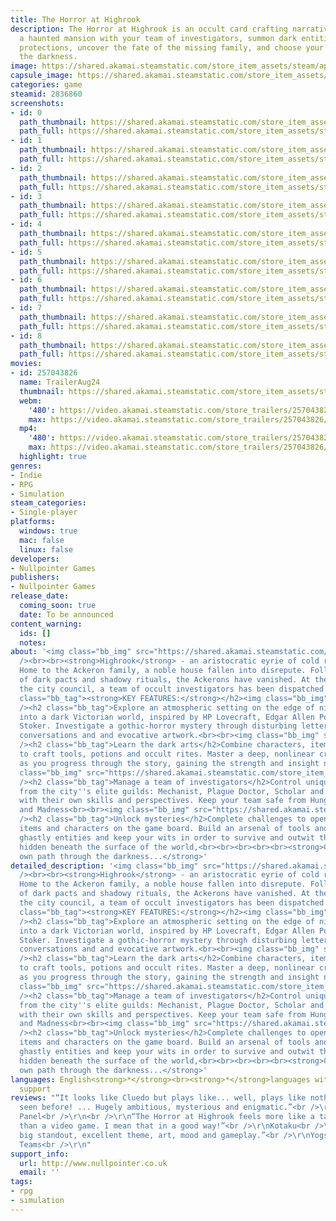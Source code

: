 ```yaml
---
title: The Horror at Highrook
description: The Horror at Highrook is an occult card crafting narrative RPG. Explore
  a haunted mansion with your team of investigators, summon dark entities, craft powerful
  protections, uncover the fate of the missing family, and choose your own path through
  the darkness.
image: https://shared.akamai.steamstatic.com/store_item_assets/steam/apps/2836860/header.jpg?t=1732789544
capsule_image: https://shared.akamai.steamstatic.com/store_item_assets/steam/apps/2836860/capsule_231x87.jpg?t=1732789544
categories: game
steamid: 2836860
screenshots:
- id: 0
  path_thumbnail: https://shared.akamai.steamstatic.com/store_item_assets/steam/apps/2836860/ss_5aa728572460de5c4cef8685a554480c6ee2f4a8.600x338.jpg?t=1732789544
  path_full: https://shared.akamai.steamstatic.com/store_item_assets/steam/apps/2836860/ss_5aa728572460de5c4cef8685a554480c6ee2f4a8.1920x1080.jpg?t=1732789544
- id: 1
  path_thumbnail: https://shared.akamai.steamstatic.com/store_item_assets/steam/apps/2836860/ss_3887ce1c81fa8a63583f6627131e8aef81aaafd9.600x338.jpg?t=1732789544
  path_full: https://shared.akamai.steamstatic.com/store_item_assets/steam/apps/2836860/ss_3887ce1c81fa8a63583f6627131e8aef81aaafd9.1920x1080.jpg?t=1732789544
- id: 2
  path_thumbnail: https://shared.akamai.steamstatic.com/store_item_assets/steam/apps/2836860/ss_9b0d2d0664f5bd237d4587876ff0a943c54bef4d.600x338.jpg?t=1732789544
  path_full: https://shared.akamai.steamstatic.com/store_item_assets/steam/apps/2836860/ss_9b0d2d0664f5bd237d4587876ff0a943c54bef4d.1920x1080.jpg?t=1732789544
- id: 3
  path_thumbnail: https://shared.akamai.steamstatic.com/store_item_assets/steam/apps/2836860/ss_fa8efd5dc32c1ea66a1b8fe542a9d26c06bbbf9f.600x338.jpg?t=1732789544
  path_full: https://shared.akamai.steamstatic.com/store_item_assets/steam/apps/2836860/ss_fa8efd5dc32c1ea66a1b8fe542a9d26c06bbbf9f.1920x1080.jpg?t=1732789544
- id: 4
  path_thumbnail: https://shared.akamai.steamstatic.com/store_item_assets/steam/apps/2836860/ss_bdfd4bb3b6f67d97cfe74291e1289d914882d382.600x338.jpg?t=1732789544
  path_full: https://shared.akamai.steamstatic.com/store_item_assets/steam/apps/2836860/ss_bdfd4bb3b6f67d97cfe74291e1289d914882d382.1920x1080.jpg?t=1732789544
- id: 5
  path_thumbnail: https://shared.akamai.steamstatic.com/store_item_assets/steam/apps/2836860/ss_cd76749278d8aeec7d9e2aec42cbc6fb784da79d.600x338.jpg?t=1732789544
  path_full: https://shared.akamai.steamstatic.com/store_item_assets/steam/apps/2836860/ss_cd76749278d8aeec7d9e2aec42cbc6fb784da79d.1920x1080.jpg?t=1732789544
- id: 6
  path_thumbnail: https://shared.akamai.steamstatic.com/store_item_assets/steam/apps/2836860/ss_531e3dcc4d1a5a49ed69edc67b4e4a14248acdba.600x338.jpg?t=1732789544
  path_full: https://shared.akamai.steamstatic.com/store_item_assets/steam/apps/2836860/ss_531e3dcc4d1a5a49ed69edc67b4e4a14248acdba.1920x1080.jpg?t=1732789544
- id: 7
  path_thumbnail: https://shared.akamai.steamstatic.com/store_item_assets/steam/apps/2836860/ss_88f33e144e6244220ecac437798fcea3b7a9cd0b.600x338.jpg?t=1732789544
  path_full: https://shared.akamai.steamstatic.com/store_item_assets/steam/apps/2836860/ss_88f33e144e6244220ecac437798fcea3b7a9cd0b.1920x1080.jpg?t=1732789544
- id: 8
  path_thumbnail: https://shared.akamai.steamstatic.com/store_item_assets/steam/apps/2836860/ss_0c0442e6e0a050c3c396ad0c18c612a218e739f1.600x338.jpg?t=1732789544
  path_full: https://shared.akamai.steamstatic.com/store_item_assets/steam/apps/2836860/ss_0c0442e6e0a050c3c396ad0c18c612a218e739f1.1920x1080.jpg?t=1732789544
movies:
- id: 257043826
  name: TrailerAug24
  thumbnail: https://shared.akamai.steamstatic.com/store_item_assets/steam/apps/257043826/movie.293x165.jpg?t=1722939820
  webm:
    '480': https://video.akamai.steamstatic.com/store_trailers/257043826/movie480_vp9.webm?t=1722939820
    max: https://video.akamai.steamstatic.com/store_trailers/257043826/movie_max_vp9.webm?t=1722939820
  mp4:
    '480': https://video.akamai.steamstatic.com/store_trailers/257043826/movie480.mp4?t=1722939820
    max: https://video.akamai.steamstatic.com/store_trailers/257043826/movie_max.mp4?t=1722939820
  highlight: true
genres:
- Indie
- RPG
- Simulation
steam_categories:
- Single-player
platforms:
  windows: true
  mac: false
  linux: false
developers:
- Nullpointer Games
publishers:
- Nullpointer Games
release_date:
  coming_soon: true
  date: To be announced
content_warning:
  ids: []
  notes:
about: '<img class="bb_img" src="https://shared.akamai.steamstatic.com/store_item_assets/steam/apps/2836860/extras/ezgif-2-bcc1e2218f.gif?t=1732789544"
  /><br><br><strong>Highrook</strong> - an aristocratic eyrie of cold rock and rain.
  Home to the Ackeron family, a noble house fallen into disrepute. Following rumours
  of dark pacts and shadowy rituals, the Ackerons have vanished. At the request of
  the city council, a team of occult investigators has been dispatched to investigate.<h2
  class="bb_tag"><strong>KEY FEATURES:</strong></h2><img class="bb_img" src="https://shared.akamai.steamstatic.com/store_item_assets/steam/apps/2836860/extras/newspapers.png?t=1732789544"
  /><h2 class="bb_tag">Explore an atmospheric setting on the edge of nightmare</h2>Plunge
  into a dark Victorian world, inspired by HP Lovecraft, Edgar Allen Poe and Bram
  Stoker. Investigate a gothic-horror mystery through disturbing letters, fraught
  conversations and and evocative artwork.<br><br><img class="bb_img" src="https://shared.akamai.steamstatic.com/store_item_assets/steam/apps/2836860/extras/ezgif-2-ad683a8253.gif?t=1732789544"
  /><h2 class="bb_tag">Learn the dark arts</h2>Combine characters, items and locations
  to craft tools, potions and occult rites. Master a deep, nonlinear crafting system
  as you progress through the story, gaining the strength and insight needed to succeed.<br><br><img
  class="bb_img" src="https://shared.akamai.steamstatic.com/store_item_assets/steam/apps/2836860/extras/Characters.png?t=1732789544"
  /><h2 class="bb_tag">Manage a team of investigators</h2>Control unique characters
  from the city''s elite guilds: Mechanist, Plague Doctor, Scholar and Thug, Each
  with their own skills and perspectives. Keep your team safe from Hunger, Injury
  and Madness<br><br><img class="bb_img" src="https://shared.akamai.steamstatic.com/store_item_assets/steam/apps/2836860/extras/InDescImageC.png?t=1732789544"
  /><h2 class="bb_tag">Unlock mysteries</h2>Complete challenges to open up new areas,
  items and characters on the game board. Build an arsenal of tools and rites. Banish
  ghastly entities and keep your wits in order to survive and outwit the dark forces
  hidden beneath the surface of the world,<br><br><br><br><br><strong>Choose your
  own path through the darkness...</strong>'
detailed_description: '<img class="bb_img" src="https://shared.akamai.steamstatic.com/store_item_assets/steam/apps/2836860/extras/ezgif-2-bcc1e2218f.gif?t=1732789544"
  /><br><br><strong>Highrook</strong> - an aristocratic eyrie of cold rock and rain.
  Home to the Ackeron family, a noble house fallen into disrepute. Following rumours
  of dark pacts and shadowy rituals, the Ackerons have vanished. At the request of
  the city council, a team of occult investigators has been dispatched to investigate.<h2
  class="bb_tag"><strong>KEY FEATURES:</strong></h2><img class="bb_img" src="https://shared.akamai.steamstatic.com/store_item_assets/steam/apps/2836860/extras/newspapers.png?t=1732789544"
  /><h2 class="bb_tag">Explore an atmospheric setting on the edge of nightmare</h2>Plunge
  into a dark Victorian world, inspired by HP Lovecraft, Edgar Allen Poe and Bram
  Stoker. Investigate a gothic-horror mystery through disturbing letters, fraught
  conversations and and evocative artwork.<br><br><img class="bb_img" src="https://shared.akamai.steamstatic.com/store_item_assets/steam/apps/2836860/extras/ezgif-2-ad683a8253.gif?t=1732789544"
  /><h2 class="bb_tag">Learn the dark arts</h2>Combine characters, items and locations
  to craft tools, potions and occult rites. Master a deep, nonlinear crafting system
  as you progress through the story, gaining the strength and insight needed to succeed.<br><br><img
  class="bb_img" src="https://shared.akamai.steamstatic.com/store_item_assets/steam/apps/2836860/extras/Characters.png?t=1732789544"
  /><h2 class="bb_tag">Manage a team of investigators</h2>Control unique characters
  from the city''s elite guilds: Mechanist, Plague Doctor, Scholar and Thug, Each
  with their own skills and perspectives. Keep your team safe from Hunger, Injury
  and Madness<br><br><img class="bb_img" src="https://shared.akamai.steamstatic.com/store_item_assets/steam/apps/2836860/extras/InDescImageC.png?t=1732789544"
  /><h2 class="bb_tag">Unlock mysteries</h2>Complete challenges to open up new areas,
  items and characters on the game board. Build an arsenal of tools and rites. Banish
  ghastly entities and keep your wits in order to survive and outwit the dark forces
  hidden beneath the surface of the world,<br><br><br><br><br><strong>Choose your
  own path through the darkness...</strong>'
languages: English<strong>*</strong><br><strong>*</strong>languages with full audio
  support
reviews: "“It looks like Cluedo but plays like... well, plays like nothing we'd ever
  seen before! ... Hugely ambitious, mysterious and enigmatic.”<br />\r\nDevelop Judging
  Panel<br />\r\n<br />\r\n“The Horror at Highrook feels more like a tabletop RPG
  than a video game. I mean that in a good way!”<br />\r\nKotaku<br />\r\n<br />\r\n“A
  big standout, excellent theme, art, mood and gameplay.”<br />\r\nYogscast / Tiny
  Teams<br />\r\n"
support_info:
  url: http://www.nullpointer.co.uk
  email: ''
tags:
- rpg
- simulation
---
```

